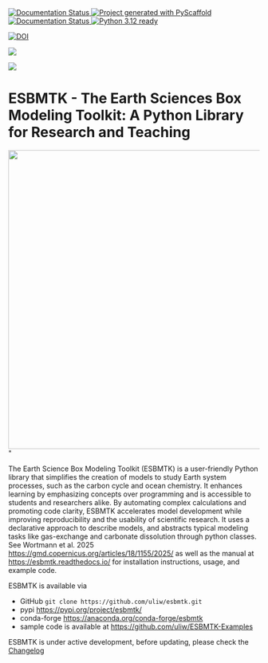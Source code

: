 <a href="https://pypi.org/project/esbmtk/">
<img alt="Documentation Status" src="https://img.shields.io/pypi/v/esbmtk.svg"/>
</a>

<a href="https://pyscaffold.org">
<img alt="Project generated with PyScaffold" src="https://img.shields.io/badge/-PyScaffold-005CA0?logo=pyscaffold"/>
</a>

<a href="https://esbmtk.readthedocs.io/en/latest/?badge=latest">
<img alt="Documentation Status" src="https://readthedocs.org/projects/esbmtk/badge/?version=latest" />
</a>

<a href="https://img.shields.io/badge/Python-3.12">
<img alt="Python 3.12 ready" src="https://www.python.org" />
</a>

<a href="https://doi.org/10.5281/zenodo.14549407"><img src="https://zenodo.org/badge/DOI/10.5281/zenodo.14549407.svg" alt="DOI"></a>

<a href="https://anaconda.org/conda-forge/scores"> <img src="https://anaconda.org/conda-forge/scores/badges/version.svg" /> </a>

<a href="https://anaconda.org/conda-forge/scores"> <img src="https://anaconda.org/conda-forge/scores/badges/latest_release_relative_date.svg" /> </a>


# ESBMTK - The  Earth Sciences Box Modeling Toolkit:  A Python Library for Research and Teaching

<img src="https://raw.githubusercontent.com/uliw/esbmtk/staging/mpc.png" width="600px" align="center">"

The Earth Science Box Modeling Toolkit (ESBMTK) is a user-friendly Python library that simplifies the creation of models to study Earth system processes, such as the carbon cycle and ocean chemistry. It enhances learning by emphasizing concepts over programming and is accessible to students and researchers alike. By automating complex calculations and promoting code clarity, ESBMTK accelerates model development while improving reproducibility and the usability of scientific research. It uses a declarative approach to describe models, and abstracts typical modeling tasks like gas-exchange and carbonate dissolution through python classes. See Wortmann et al. 2025 <https://gmd.copernicus.org/articles/18/1155/2025/> as well as the manual at <https://esbmtk.readthedocs.io/> for installation instructions, usage, and example code.

ESBMTK is available via

-   GitHub `git clone https://github.com/uliw/esbmtk.git`
-   pypi <https://pypi.org/project/esbmtk/>
-   conda-forge <https://anaconda.org/conda-forge/esbmtk>
-   sample code is available at <https://github.com/uliw/ESBMTK-Examples>

ESBMTK is under active development, before updating, please check the [Changelog](https://esbmtk.readthedocs.io/en/latest/changelog.html)
